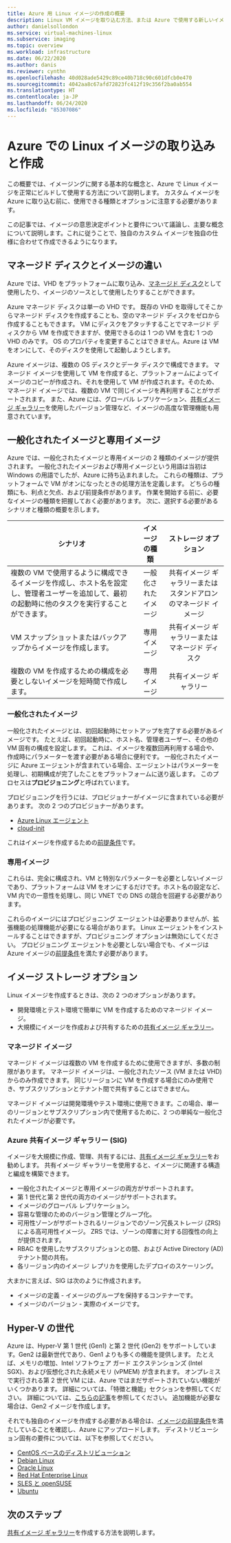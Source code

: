 ```yaml
---
title: Azure 用 Linux イメージの作成の概要
description: Linux VM イメージを取り込む方法、または Azure で使用する新しいイメージを作成する方法の概要です。
author: danielsollondon
ms.service: virtual-machines-linux
ms.subservice: imaging
ms.topic: overview
ms.workload: infrastructure
ms.date: 06/22/2020
ms.author: danis
ms.reviewer: cynthn
ms.openlocfilehash: 40d028ade5429c89ce40b718c90c601dfcb0e470
ms.sourcegitcommit: 4042aa8c67afd72823fc412f19c356f2ba0ab554
ms.translationtype: HT
ms.contentlocale: ja-JP
ms.lasthandoff: 06/24/2020
ms.locfileid: "85307086"
---
```

# <a name="bringing-and-creating-linux-images-in-azure"></a>Azure での Linux イメージの取り込みと作成

この概要では、イメージングに関する基本的な概念と、Azure で Linux イメージを正常にビルドして使用する方法について説明します。 カスタム イメージを Azure に取り込む前に、使用できる種類とオプションに注意する必要があります。

この記事では、イメージの意思決定ポイントと要件について議論し、主要な概念について説明します。これに従うことで、独自のカスタム イメージを独自の仕様に合わせて作成できるようになります。

## <a name="difference-between-managed-disks-and-images"></a>マネージド ディスクとイメージの違い


Azure では、VHD をプラットフォームに取り込み、[マネージド ディスク](https://docs.microsoft.com/azure/virtual-machines/windows/faq-for-disks#managed-disks)として使用したり、イメージのソースとして使用したりすることができます。 

Azure マネージド ディスクは単一の VHD です。 既存の VHD を取得してそこからマネージド ディスクを作成することも、空のマネージド ディスクをゼロから作成することもできます。 VM にディスクをアタッチすることでマネージド ディスクから VM を作成できますが、使用できるのは 1 つの VM を含む 1 つの VHD のみです。 OS のプロパティを変更することはできません。Azure は VM をオンにして、そのディスクを使用して起動しようとします。 

Azure イメージは、複数の OS ディスクとデータ ディスクで構成できます。 マネージド イメージを使用して VM を作成すると、プラットフォームによってイメージのコピーが作成され、それを使用して VM が作成されます。そのため、マネージド イメージでは、複数の VM で同じイメージを再利用することがサポートされます。 また、Azure には、グローバル レプリケーション、[共有イメージ ギャラリー](shared-image-galleries.md)を使用したバージョン管理など、イメージの高度な管理機能も用意されています。 



## <a name="generalized-and-specialized"></a>一般化されたイメージと専用イメージ

Azure では、一般化されたイメージと専用イメージの 2 種類のイメージが提供されます。 一般化されたイメージおよび専用イメージという用語は当初は Windows の用語でしたが、Azure に持ち込まれました。 これらの種類は、プラットフォームで VM がオンになったときの処理方法を定義します。 どちらの種類にも、利点と欠点、および前提条件があります。 作業を開始する前に、必要なイメージの種類を把握しておく必要があります。 次に、選択する必要があるシナリオと種類の概要を示します。

| シナリオ      | イメージの種類  | ストレージ オプション |
| ------------- |:-------------:| :-------------:| 
| 複数の VM で使用するように構成できるイメージを作成し、ホスト名を設定し、管理者ユーザーを追加して、最初の起動時に他のタスクを実行することができます。 | 一般化されたイメージ | 共有イメージ ギャラリーまたはスタンドアロンのマネージド イメージ |
| VM スナップショットまたはバックアップからイメージを作成します。 | 専用イメージ |共有イメージ ギャラリーまたはマネージド ディスク |
| 複数の VM を作成するための構成を必要としないイメージを短時間で作成します。 |専用イメージ |共有イメージ ギャラリー |


### <a name="generalized-images"></a>一般化されたイメージ

一般化されたイメージとは、初回起動時にセットアップを完了する必要があるイメージです。 たとえば、初回起動時に、ホスト名、管理者ユーザー、その他の VM 固有の構成を設定します。 これは、イメージを複数回再利用する場合や、作成時にパラメーターを渡す必要がある場合に便利です。 一般化されたイメージに Azure エージェントが含まれている場合、エージェントはパラメーターを処理し、初期構成が完了したことをプラットフォームに送り返します。 このプロセスは**プロビジョニング**と呼ばれています。 

プロビジョニングを行うには、プロビジョナーがイメージに含まれている必要があります。 次の 2 つのプロビジョナーがあります。
- [Azure Linux エージェント](https://docs.microsoft.com/azure/virtual-machines/extensions/agent-linux)
- [cloud-init](https://docs.microsoft.com/azure/virtual-machines/linux/using-cloud-init)

これはイメージを作成するための[前提条件](https://docs.microsoft.com/azure/virtual-machines/linux/create-upload-generic)です。


### <a name="specialized-images"></a>専用イメージ
これらは、完全に構成され、VM と特別なパラメーターを必要としないイメージであり、プラットフォームは VM をオンにするだけです。ホスト名の設定など、VM 内での一意性を処理し、同じ VNET での DNS の競合を回避する必要があります。 

これらのイメージにはプロビジョニング エージェントは必要ありませんが、拡張機能の処理機能が必要になる場合があります。 Linux エージェントをインストールすることはできますが、プロビジョニング オプションは無効にしてください。 プロビジョニング エージェントを必要としない場合でも、イメージは Azure イメージの[前提条件](https://docs.microsoft.com/azure/virtual-machines/linux/create-upload-generic)を満たす必要があります。


## <a name="image-storage-options"></a>イメージ ストレージ オプション
Linux イメージを作成するときは、次の 2 つのオプションがあります。

- 開発環境とテスト環境で簡単に VM を作成するためのマネージド イメージ。
- 大規模にイメージを作成および共有するための[共有イメージ ギャラリー](shared-image-galleries.md)。


### <a name="managed-images"></a>マネージド イメージ

マネージド イメージは複数の VM を作成するために使用できますが、多数の制限があります。 マネージド イメージは、一般化されたソース (VM または VHD) からのみ作成できます。 同じリージョンに VM を作成する場合にのみ使用でき、サブスクリプションとテナント間で共有することはできません。

マネージド イメージは開発環境やテスト環境に使用できます。この場合、単一のリージョンとサブスクリプション内で使用するために、2 つの単純な一般化されたイメージが必要です。 

### <a name="azure-shared-image-gallery-sig"></a>Azure 共有イメージ ギャラリー (SIG)

イメージを大規模に作成、管理、共有するには、[共有イメージ ギャラリー](shared-image-galleries.md)をお勧めします。 共有イメージ ギャラリーを使用すると、イメージに関連する構造と編成を構築できます。  

- 一般化されたイメージと専用イメージの両方がサポートされます。
- 第 1 世代と第 2 世代の両方のイメージがサポートされます。
- イメージのグローバル レプリケーション。
- 容易な管理のためのバージョン管理とグループ化。
- 可用性ゾーンがサポートされるリージョンでのゾーン冗長ストレージ (ZRS) による高可用性イメージ。 ZRS では、ゾーンの障害に対する回復性の向上が提供されます。
- RBAC を使用したサブスクリプションとの間、および Active Directory (AD) テナント間の共有。
- 各リージョン内のイメージ レプリカを使用したデプロイのスケーリング。

大まかに言えば、SIG は次のように作成されます。
- イメージの定義 - イメージのグループを保持するコンテナーです。
- イメージのバージョン - 実際のイメージです。



## <a name="hyper-v-generation"></a>Hyper-V の世代

Azure は、Hyper-V 第 1 世代 (Gen1) と第 2 世代 (Gen2) をサポートしています。Gen2 は最新世代であり、Gen1 よりも多くの機能を提供します。 たとえば、メモリの増加、Intel ソフトウェア ガード エクステンションズ (Intel SGX)、および仮想化された永続メモリ (vPMEM) が含まれます。 オンプレミスで実行される第 2 世代 VM には、Azure ではまだサポートされていない機能がいくつかあります。 詳細については、「特徴と機能」セクションを参照してください。 詳細については、[こちらの記事](https://docs.microsoft.com/azure/virtual-machines/windows/generation-2)を参照してください。 追加機能が必要な場合は、Gen2 イメージを作成します。

それでも独自のイメージを作成する必要がある場合は、[イメージの前提条件](https://docs.microsoft.com/azure/virtual-machines/linux/create-upload-generic)を満たしていることを確認し、Azure にアップロードします。 ディストリビューション固有の要件については、以下を参照してください。


- [CentOS ベースのディストリビューション](create-upload-centos.md)
- [Debian Linux](debian-create-upload-vhd.md)
- [Oracle Linux](oracle-create-upload-vhd.md)
- [Red Hat Enterprise Linux](redhat-create-upload-vhd.md)
- [SLES と openSUSE](suse-create-upload-vhd.md)
- [Ubuntu](create-upload-ubuntu.md)


## <a name="next-steps"></a>次のステップ

[共有イメージ ギャラリー](tutorial-custom-images.md)を作成する方法を説明します。



